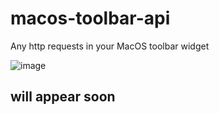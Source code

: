 # macos-toolbar-api
Any http requests in your MacOS toolbar widget

![image](https://github.com/hkphh/macos-toolbar-api/assets/121282146/65ee210e-9e75-478f-b308-60eb171d7f89)




## will appear soon
